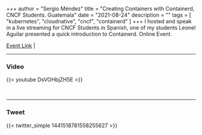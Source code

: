 +++
author = "Sergio Méndez"
title = "Creating Containers with Containerd, CNCF Students. Guatemala"
date = "2021-08-24"
description = ""
tags = [
    "kubernetes",
    "cloudnative",
    "cncf",
    "containerd"
]
+++
I hosted and speak in a live streaming for CNCF Students in Spanish, one of my students Leonel Aguilar presented a quick introduction to Containerd. Online Event.


[Event Link](https://community.cncf.io/events/details/cncf-cloud-nativegt-presents-creando-containers-con-containerd/) |
<!--more-->
---

### Video

{{< youtube DsVOHbjZH5E >}}

<br>

---

### Tweet

{{< twitter_simple 1441518781558255627 >}}

<br>